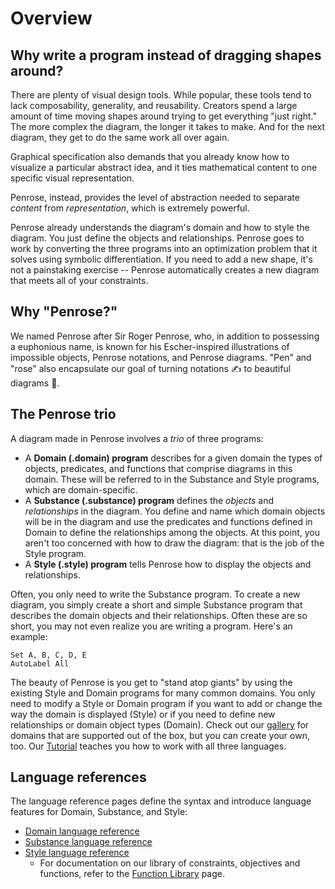 # Overview

## Why write a program instead of dragging shapes around?

There are plenty of visual design tools. While popular, these tools tend to lack composability, generality, and reusability. Creators spend a large amount of time moving shapes around trying to get everything "just right." The more complex the diagram, the longer it takes to make. And for the next diagram, they get to do the same work all over again.

Graphical specification also demands that you already know how to visualize a particular abstract idea, and it ties mathematical content to one specific visual representation.

Penrose, instead, provides the level of abstraction needed to separate _content_ from _representation_, which is extremely powerful.

Penrose already understands the diagram's domain and how to style the diagram. You just define the objects and relationships. Penrose goes to work by converting the three programs into an optimization problem that it solves using symbolic differentiation. If you need to add a new shape, it's not a painstaking exercise -- Penrose automatically creates a new diagram that meets all of your constraints.

## Why "Penrose?"

We named Penrose after Sir Roger Penrose, who, in addition to possessing a euphonious name, is known for his Escher-inspired illustrations of impossible objects, Penrose notations, and Penrose diagrams. "Pen" and "rose" also encapsulate our goal of turning notations ✍️ to beautiful diagrams 🌹.

## The Penrose trio

A diagram made in Penrose involves a _trio_ of three programs:

- A **Domain (.domain) program** describes for a given domain the types of objects, predicates, and functions that comprise diagrams in this domain. These will be referred to in the Substance and Style programs, which are domain-specific.
- A **Substance (.substance) program** defines the _objects_ and _relationships_ in the diagram. You define and name which domain objects will be in the diagram and use the predicates and functions defined in Domain to define the relationships among the objects. At this point, you aren't too concerned with how to draw the diagram: that is the job of the Style program.
- A **Style (.style) program** tells Penrose how to display the objects and relationships.

Often, you only need to write the Substance program. To create a new diagram, you simply create a short and simple Substance program that describes the domain objects and their relationships. Often these are so short, you may not even realize you are writing a program. Here's an example:

```substance
Set A, B, C, D, E
AutoLabel All
```

The beauty of Penrose is you get to "stand atop giants" by using the existing Style and Domain programs for many common domains. You only need to modify a Style or Domain program if you want to add or change the way the domain is displayed (Style) or if you need to define new relationships or domain object types (Domain). Check out our [gallery](/examples) for domains that are supported out of the box, but you can create your own, too. Our [Tutorial](/docs/tutorial/welcome) teaches you how to work with all three languages.

## Language references

The language reference pages define the syntax and introduce language features for Domain, Substance, and Style:

- [Domain language reference](/docs/ref/domain/overview)
- [Substance language reference](/docs/ref/substance/overview)
- [Style language reference](/docs/ref/style/overview)
  - For documentation on our library of constraints, objectives and functions, refer to the [Function Library](/docs/ref/style/functions) page.
